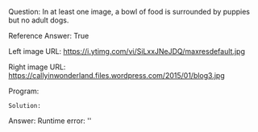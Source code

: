 Question: In at least one image, a bowl of food is surrounded by puppies but no adult dogs.

Reference Answer: True

Left image URL: https://i.ytimg.com/vi/SiLxxJNeJDQ/maxresdefault.jpg

Right image URL: https://callyinwonderland.files.wordpress.com/2015/01/blog3.jpg

Program:

```
Solution:
```
Answer: Runtime error: ''


